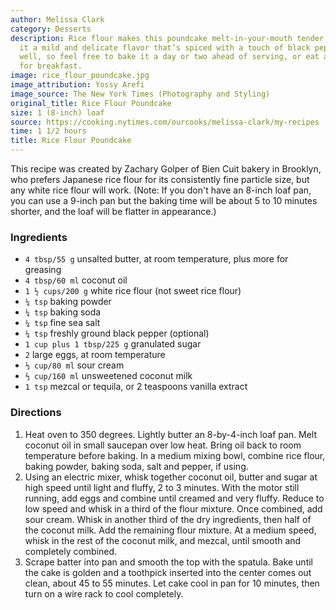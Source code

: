 ```yaml
---
author: Melissa Clark
category: Desserts
description: Rice flour makes this poundcake melt-in-your-mouth tender, and gives
  it a mild and delicate flavor that’s spiced with a touch of black pepper. It keeps
  well, so feel free to bake it a day or two ahead of serving, or eat any leftovers
  for breakfast.
image: rice_flour_poundcake.jpg
image_attribution: Yossy Arefi
image_source: The New York Times (Photography and Styling)
original_title: Rice Flour Poundcake
size: 1 (8-inch) loaf
source: https://cooking.nytimes.com/ourcooks/melissa-clark/my-recipes
time: 1 1/2 hours
title: Rice Flour Poundcake
---
```

This recipe was created by Zachary Golper of Bien Cuit bakery in Brooklyn, who prefers Japanese rice flour for its consistently fine particle size, but any white rice flour will work. (Note: If you don't have an 8-inch loaf pan, you can use a 9-inch pan but the baking time will be about 5 to 10 minutes shorter, and the loaf will be flatter in appearance.)

### Ingredients

* `4 tbsp/55 g` unsalted butter, at room temperature, plus more for greasing 
* `4 tbsp/60 ml` coconut oil 
* `1 ½ cups/200 g` white rice flour (not sweet rice flour) 
* `¼ tsp` baking powder 
* `¼ tsp` baking soda 
* `¼ tsp` fine sea salt 
* `¼ tsp` freshly ground black pepper (optional) 
* `1 cup plus 1 tbsp/225 g` granulated sugar 
* `2` large eggs, at room temperature 
* `⅓ cup/80 ml` sour cream 
* `⅔ cup/160 ml` unsweetened coconut milk 
* `1 tsp` mezcal or tequila, or 2 teaspoons vanilla extract 

### Directions

1. Heat oven to 350 degrees. Lightly butter an 8-by-4-inch loaf pan. Melt coconut oil in small saucepan over low heat. Bring oil back to room temperature before baking. In a medium mixing bowl, combine rice flour, baking powder, baking soda, salt and pepper, if using.
2. Using an electric mixer, whisk together coconut oil, butter and sugar at high speed until light and fluffy, 2 to 3 minutes. With the motor still running, add eggs and combine until creamed and very fluffy. Reduce to low speed and whisk in a third of the flour mixture. Once combined, add sour cream. Whisk in another third of the dry ingredients, then half of the coconut milk. Add the remaining flour mixture. At a medium speed, whisk in the rest of the coconut milk, and mezcal, until smooth and completely combined.
3. Scrape batter into pan and smooth the top with the spatula. Bake until the cake is golden and a toothpick inserted into the center comes out clean, about 45 to 55 minutes. Let cake cool in pan for 10 minutes, then turn on a wire rack to cool completely.